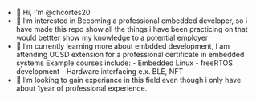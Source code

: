 - 👋 Hi, I’m @chcortes20
- 👀 I’m interested in Becoming a professional embedded developer, so i have made this repo show all the things i have been practicing on that would bettter show my knowledge 
      to a potential employer
- 🌱 I’m currently learning more about embdded development, I am attending UCSD extension for a professional certificate in embedded systems
      Example courses include:
        - Embedded Linux
        - freeRTOS development
        - Hardware interfacing e.x. BLE, NFT
- 💞️ I’m looking to gain experiance in this field even though i only have about 1year of professional experience. 

<!---
chcortes20/chcortes20 is a ✨ special ✨ repository because its `README.md` (this file) appears on your GitHub profile.
You can click the Preview link to take a look at your changes.
--->
